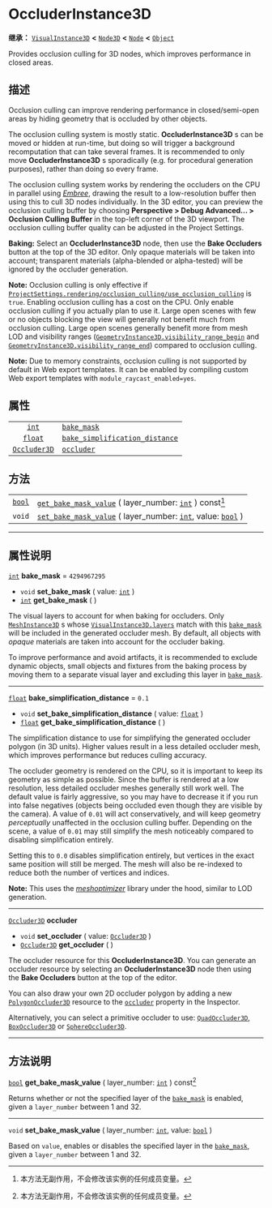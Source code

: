 <!-- ⚠ 请勿编辑本文件 ⚠ -->
<!-- 本文档使用脚本从 WeDot 引擎源码仓库生成。 -->
<!-- 生成脚本：https://github.com/WeDot-Engine/WeDot/tree/4.3/doc/tools/make_md.py； -->
<!-- 原文件：https://github.com/WeDot-Engine/WeDot/tree/4.3/doc/classes/OccluderInstance3D.xml。 -->

<div id="_class_occluderinstance3d"></div>

# OccluderInstance3D

**继承：** [`VisualInstance3D`](class_visualinstance3d.md) **<** [`Node3D`](class_node3d.md) **<** [`Node`](class_node.md) **<** [`Object`](class_object.md)

Provides occlusion culling for 3D nodes, which improves performance in closed areas.

## 描述

Occlusion culling can improve rendering performance in closed/semi-open areas by hiding geometry that is occluded by other objects.

The occlusion culling system is mostly static. **OccluderInstance3D** s can be moved or hidden at run-time, but doing so will trigger a background recomputation that can take several frames. It is recommended to only move **OccluderInstance3D** s sporadically (e.g. for procedural generation purposes), rather than doing so every frame.

The occlusion culling system works by rendering the occluders on the CPU in parallel using [*Embree*](https://www.embree.org/), drawing the result to a low-resolution buffer then using this to cull 3D nodes individually. In the 3D editor, you can preview the occlusion culling buffer by choosing **Perspective > Debug Advanced... > Occlusion Culling Buffer** in the top-left corner of the 3D viewport. The occlusion culling buffer quality can be adjusted in the Project Settings.

 **Baking:** Select an **OccluderInstance3D** node, then use the **Bake Occluders** button at the top of the 3D editor. Only opaque materials will be taken into account; transparent materials (alpha-blended or alpha-tested) will be ignored by the occluder generation.

 **Note:** Occlusion culling is only effective if [`ProjectSettings.rendering/occlusion_culling/use_occlusion_culling`](class_projectsettings.md#class_projectsettings_property_rendering/occlusion_culling/use_occlusion_culling) is `true`. Enabling occlusion culling has a cost on the CPU. Only enable occlusion culling if you actually plan to use it. Large open scenes with few or no objects blocking the view will generally not benefit much from occlusion culling. Large open scenes generally benefit more from mesh LOD and visibility ranges ([`GeometryInstance3D.visibility_range_begin`](class_geometryinstance3d.md#class_geometryinstance3d_property_visibility_range_begin) and [`GeometryInstance3D.visibility_range_end`](class_geometryinstance3d.md#class_geometryinstance3d_property_visibility_range_end)) compared to occlusion culling.

 **Note:** Due to memory constraints, occlusion culling is not supported by default in Web export templates. It can be enabled by compiling custom Web export templates with `module_raycast_enabled=yes`.

## 属性

|||
|:-:|:--|
| [`int`](class_int.md)               | [`bake_mask`](class_occluderinstance3d.md#class_occluderinstance3d_property_bake_mask)                                       | ``4294967295`` |
| [`float`](class_float.md)           | [`bake_simplification_distance`](class_occluderinstance3d.md#class_occluderinstance3d_property_bake_simplification_distance) | ``0.1``        |
| [`Occluder3D`](class_occluder3d.md) | [`occluder`](class_occluderinstance3d.md#class_occluderinstance3d_property_occluder)                                         |                |

## 方法

|||
|:-:|:--|
| [`bool`](class_bool.md) | [`get_bake_mask_value`](class_occluderinstance3d.md#class_occluderinstance3d_method_get_bake_mask_value) ( layer_number: [`int`](class_int.md) ) const[^const]                   |
| `void`                  | [`set_bake_mask_value`](class_occluderinstance3d.md#class_occluderinstance3d_method_set_bake_mask_value) ( layer_number: [`int`](class_int.md), value: [`bool`](class_bool.md) ) |

<!-- rst-class:: classref-section-separator -->

---

## 属性说明

<div id="_class_occluderinstance3d_property_bake_mask"></div>

[`int`](class_int.md) **bake_mask** = ``4294967295`` <div id="class_occluderinstance3d_property_bake_mask"></div>

- `void` **set_bake_mask** ( value: [`int`](class_int.md) )
- [`int`](class_int.md) **get_bake_mask** ( )

The visual layers to account for when baking for occluders. Only [`MeshInstance3D`](class_meshinstance3d.md) s whose [`VisualInstance3D.layers`](class_visualinstance3d.md#class_visualinstance3d_property_layers) match with this [`bake_mask`](class_occluderinstance3d.md#class_occluderinstance3d_property_bake_mask) will be included in the generated occluder mesh. By default, all objects with *opaque* materials are taken into account for the occluder baking.

To improve performance and avoid artifacts, it is recommended to exclude dynamic objects, small objects and fixtures from the baking process by moving them to a separate visual layer and excluding this layer in [`bake_mask`](class_occluderinstance3d.md#class_occluderinstance3d_property_bake_mask).

<!-- rst-class:: classref-item-separator -->

---

<div id="_class_occluderinstance3d_property_bake_simplification_distance"></div>

[`float`](class_float.md) **bake_simplification_distance** = ``0.1`` <div id="class_occluderinstance3d_property_bake_simplification_distance"></div>

- `void` **set_bake_simplification_distance** ( value: [`float`](class_float.md) )
- [`float`](class_float.md) **get_bake_simplification_distance** ( )

The simplification distance to use for simplifying the generated occluder polygon (in 3D units). Higher values result in a less detailed occluder mesh, which improves performance but reduces culling accuracy.

The occluder geometry is rendered on the CPU, so it is important to keep its geometry as simple as possible. Since the buffer is rendered at a low resolution, less detailed occluder meshes generally still work well. The default value is fairly aggressive, so you may have to decrease it if you run into false negatives (objects being occluded even though they are visible by the camera). A value of `0.01` will act conservatively, and will keep geometry *perceptually* unaffected in the occlusion culling buffer. Depending on the scene, a value of `0.01` may still simplify the mesh noticeably compared to disabling simplification entirely.

Setting this to `0.0` disables simplification entirely, but vertices in the exact same position will still be merged. The mesh will also be re-indexed to reduce both the number of vertices and indices.

 **Note:** This uses the [*meshoptimizer*](https://meshoptimizer.org/) library under the hood, similar to LOD generation.

<!-- rst-class:: classref-item-separator -->

---

<div id="_class_occluderinstance3d_property_occluder"></div>

[`Occluder3D`](class_occluder3d.md) **occluder** <div id="class_occluderinstance3d_property_occluder"></div>

- `void` **set_occluder** ( value: [`Occluder3D`](class_occluder3d.md) )
- [`Occluder3D`](class_occluder3d.md) **get_occluder** ( )

The occluder resource for this **OccluderInstance3D**. You can generate an occluder resource by selecting an **OccluderInstance3D** node then using the **Bake Occluders** button at the top of the editor.

You can also draw your own 2D occluder polygon by adding a new [`PolygonOccluder3D`](class_polygonoccluder3d.md) resource to the [`occluder`](class_occluderinstance3d.md#class_occluderinstance3d_property_occluder) property in the Inspector.

Alternatively, you can select a primitive occluder to use: [`QuadOccluder3D`](class_quadoccluder3d.md), [`BoxOccluder3D`](class_boxoccluder3d.md) or [`SphereOccluder3D`](class_sphereoccluder3d.md).

<!-- rst-class:: classref-section-separator -->

---

## 方法说明

<div id="_class_occluderinstance3d_method_get_bake_mask_value"></div>

[`bool`](class_bool.md) **get_bake_mask_value** ( layer_number: [`int`](class_int.md) ) const[^const]<div id="class_occluderinstance3d_method_get_bake_mask_value"></div>

Returns whether or not the specified layer of the [`bake_mask`](class_occluderinstance3d.md#class_occluderinstance3d_property_bake_mask) is enabled, given a `layer_number` between 1 and 32.

<!-- rst-class:: classref-item-separator -->

---

<div id="_class_occluderinstance3d_method_set_bake_mask_value"></div>

`void` **set_bake_mask_value** ( layer_number: [`int`](class_int.md), value: [`bool`](class_bool.md) )<div id="class_occluderinstance3d_method_set_bake_mask_value"></div>

Based on `value`, enables or disables the specified layer in the [`bake_mask`](class_occluderinstance3d.md#class_occluderinstance3d_property_bake_mask), given a `layer_number` between 1 and 32.

[^virtual]: 本方法通常需要用户覆盖才能生效。
[^const]: 本方法无副作用，不会修改该实例的任何成员变量。
[^vararg]: 本方法除了能接受在此处描述的参数外，还能够继续接受任意数量的参数。
[^constructor]: 本方法用于构造某个类型。
[^static]: 调用本方法无需实例，可直接使用类名进行调用。
[^operator]: 本方法描述的是使用本类型作为左操作数的有效运算符。
[^bitfield]: 这个值是由下列位标志构成位掩码的整数。
[^void]: 无返回值。
